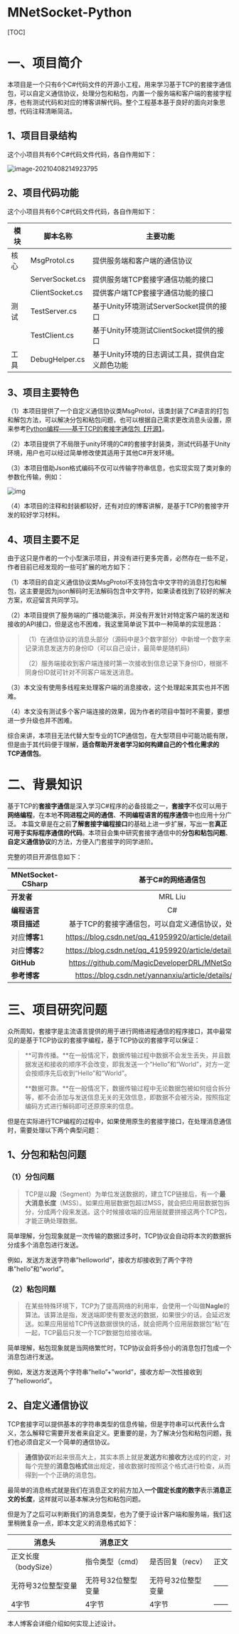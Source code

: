 # MNetSocket-Python

[TOC]

# 一、项目简介

本项目是一个只有6个C#代码文件的开源小工程，用来学习基于TCP的套接字通信包，可以自定义通信协议，处理分包和粘包，内置一个服务端和客户端的套接字程序，也有测试代码和对应的博客讲解代码。整个工程基本基于良好的面向对象思想，代码注释清晰简洁。

## 1、项目目录结构

这个小项目共有6个C#代码文件代码，各自作用如下：

![image-20210408214923795](C:\Users\Lab\AppData\Roaming\Typora\typora-user-images\image-20210408214923795.png)

## 2、项目代码功能

这个小项目共有6个C#代码文件代码，各自作用如下：

| 模块 | 脚本名称        | 主要功能                                        |
| ---- | --------------- | ----------------------------------------------- |
| 核心 | MsgProtol.cs    | 提供服务端和客户端的通信协议                    |
|      | ServerSocket.cs | 提供服务端TCP套接字通信功能的接口               |
|      | ClientSocket.cs | 提供客户端TCP套接字通信功能的接口               |
| 测试 | TestServer.cs   | 基于Unity环境测试ServerSocket提供的接口         |
|      | TestClient.cs   | 基于Unity环境测试ClientSocket提供的接口         |
| 工具 | DebugHelper.cs  | 基于Unity环境的日志调试工具，提供自定义颜色功能 |

## 3、项目主要特色

（1）本项目提供了一个自定义通信协议类MsgProtol，该类封装了C#语言的打包和解包方法，可以解决分包和粘包问题，也可以根据自己需求更改消息头设置，原来参考[Python编程——基于TCP的套接字通信包【开源】](https://blog.csdn.net/qq_41959920/article/details/115380403)。

（2）本项目提供了不局限于unity环境的C#的套接字封装类，测试代码基于Unity环境，用户也可以经过简单修改使其适用于其他C#开发环境。

（3）本项目借助Json格式编码不仅可以传输字符串信息，也实现实现了类对象的参数化传输，例如：

![img](https://img-blog.csdnimg.cn/20210408201624649.png)![点击并拖拽以移动](data:image/gif;base64,R0lGODlhAQABAPABAP///wAAACH5BAEKAAAALAAAAAABAAEAAAICRAEAOw==)

（4）本项目的注释和封装都较好，还有对应的博客讲解，是基于TCP的套接字开发的较好学习材料。

## 4、项目主要不足

由于这只是作者的一个小型演示项目，并没有进行更多完善，必然存在一些不足，作者目前已经发现的一些可扩展的地方如下：

（1）本项目的自定义通信协议类MsgProtol不支持包含中文字符的消息打包和解包，这主要是因为json解码时无法解码包含中文字符，如果读者找到了较好的解决方案，欢迎留言共同学习。

（2）本项目提供了服务端的广播功能演示，并没有开发针对特定客户端的发送和接收的API接口，但是这也不困难，我这里简单说下其中一种简单的实现思路：

> （1）在通信协议的消息头部分（源码中是3个数字部分）中新增一个数字来记录消息发送方的身份ID（可以自己设计，最简单是随机码）
>
> （2）服务端接收到客户端连接时第一次接收到信息记录下身份ID，根据不同身份ID就可针对不同客户端发送消息。

（3）本文没有使用多线程来处理客户端的消息接收，这个处理起来其实也并不困难。

（4）本文没有测试多个客户端连接的效果，因为作者的项目中暂时不需要，要想进一步升级也并不困难。

综合来讲，本项目无法代替大型专业的TCP通信包，在大型项目中可能功能有限，但是由于其代码便于理解，**适合帮助开发者学习如何构建自己的个性化需求的TCP通信包**。

# 二、背景知识

基于TCP的**套接字通信**是深入学习C#程序的必备技能之一，**套接字**不仅可以用于**网络编程**，在本地**不同进程之间的通信**、**不同编程语言的程序通信**中也应用十分广泛。
本篇文章是在之前**了解套接字编程接口**的基础上进一步扩展，写出一套**真正可用于实际程序通信的代码**。本项目会集中研究套接字通信中的**分包和粘包问题**、**自定义通信协议**的方法，方便入门套接字的同学进阶。

完整的项目开源信息如下：

| **MNetSocket-CSharp** |                     基于C#的网络通信包                      |
| --------------------- | :---------------------------------------------------------: |
| **开发者**            |                           MRL Liu                           |
| **编程语言**          |                             C#                              |
| **项目描述**          |  基于TCP的套接字通信包，可以自定义通信协议，处理分包和粘包  |
| 对应**博客**1         | https://blog.csdn.net/qq_41959920/article/details/115380403 |
| 对应**博客**2         | https://blog.csdn.net/qq_41959920/article/details/115529675 |
| **GitHub**            |   https://github.com/MagicDeveloperDRL/MNetSocket-CSharp    |
| **参考博客**          |  https://blog.csdn.net/yannanxiu/article/details/52096465   |

# **三、项目研究问题**

众所周知，套接字是主流语言提供的用于进行网络进程通信的程序接口，其中最常见的是基于TCP协议的套接字编程，基于TCP协议的套接字可以保证：

> **可靠传播。**在一般情况下，数据传输过程中数据不会发生丢失，并且数据发送和接收的顺序不会改变，即我发送一个“Hello”和“World”，对方一定会按顺序先后收到“Hello”和“World”。
>
> **数据可靠。**在一般情况下，数据传输过程中无论数据包被如何组合拆分等，都不会添加与发送信息无关的无效信息，即数据不会被污染，按照指定编码方式进行解码即可还原原来的信息。

但是在实际进行TCP编程的过程中，如果使用原生的套接字接口，在处理消息通信时，需要处理以下两个典型问题：

## 1、分包和粘包问题

### （1）分包问题

> TCP是以**段**（Segment）为单位发送数据的，建立TCP链接后，有一个**最大消息长度**（MSS）。如果应用层数据包超过MSS，就会把应用层数据包拆分，分成两个段来发送。这个时候接收端的应用层就要拼接这两个TCP包，才能正确处理数据。

简单理解，分包现象就是一次传输的数据过多时，TCP协议会自动将本次的数据拆分成多个消息包进行发送。

例如，发送方发送字符串”helloworld”，接收方却接收到了两个字符串”hello”和”world”。

### （2）粘包问题

> 在某些特殊环境下，TCP为了提高网络的利用率，会使用一个叫做**Nagle**的算法。该算法是指，发送端即使有要发送的数据，如果很少的话，会延迟发送。如果应用层给TCP传送数据很快的话，就会把两个应用层数据包“粘”在一起，TCP最后只发一个TCP数据包给接收端。

简单理解，粘包现象就是当网络繁忙时，TCP协议会将多份小的消息包打包成一个消息包进行发送。

例如，发送方发送两个字符串”hello”+”world”，接收方却一次性接收到了”helloworld”。

## 2、自定义通信协议

TCP套接字可以提供基本的字符串类型的信息传输，但是字符串可以代表什么含义，怎么解释它需要开发者来自定义。更重要的是，为了解决分包和粘包问题，我们也必须自定义一个简单的通信协议。

> **通信协议**听起来很高大上，其实本质上就是**发送方**和**接收方**达成的约定，对每个完整的**消息包格式**做出规定，接收数据时按照这个格式进行检查，从而得到一个个正确的消息包。

最简单的消息格式就是我们在消息正文的前方加入**一个固定长度的数字**表示**消息正文的长度**，这样就可以基本解决分包和粘包问题。

但是为了之后可以判断我们的消息类型，也为了便于设计客户端和服务端，我们这里稍微复杂一点，即本文定义的消息格式如下：

| **消息头**           | **消息正文**       |                    |      |
| -------------------- | ------------------ | ------------------ | ---- |
| 正文长度（bodySize） | 指令类型（cmd）    | 是否回复（recv）   | 正文 |
| 无符号32位整型变量   | 无符号32位整型变量 | 无符号32位整型变量 | ——   |
| 4字节                | 4字节              | 4字节              | ——   |

本人博客会详细介绍如何实现上述设计。